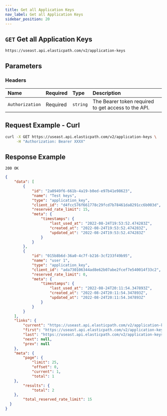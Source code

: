 ```yaml
---
title: Get all Application Keys
nav_label: Get all Application Keys
sidebar_position: 20
---
```


## `GET` Get all Application Keys

```http
https://useast.api.elasticpath.com/v2/application-keys
```

## Parameters

### Headers

| Name            | Required | Type     | Description                                         |
|:----------------|:---------|:---------|:----------------------------------------------------|
| `Authorization` | Required | `string` | The Bearer token required to get access to the API. |

## Request Example - Curl

```bash
curl -X GET https://useast.api.elasticpath.com/v2/application-keys \
     -H "Authorization: Bearer XXXX"
```

## Response Example

`200 OK`

```json
{
    "data": [
        {
            "id": "2a0949f6-661b-4a19-b0ed-e97b41e98623",
            "name": "Test keys",
            "type": "application_key",
            "client_id": "d4fcc576f661778c29fcd7b78461da8291cc6b003d",
            "reserved_rate_limit": 15,
            "meta": {
                "timestamps": {
                    "last_used_at": "2022-08-24T19:53:52.474283Z",
                    "created_at": "2022-08-24T19:53:52.474283Z",
                    "updated_at": "2022-08-24T19:53:52.474283Z"
                }
            }
        },
        {
            "id": "015b8b6d-36a0-4c7f-b216-3cf233f49b95",
            "name": "user 1",
            "type": "application_key",
            "client_id": "ada730106344ad8e62b07abe2fcef7e540014f33c2",
            "reserved_rate_limit": 0,
            "meta": {
                "timestamps": {
                    "last_used_at": "2022-08-24T20:11:54.347893Z",
                    "created_at": "2022-08-24T20:11:54.347893Z",
                    "updated_at": "2022-08-24T20:11:54.347893Z"
                }
            }
        }
    ],
    "links": {
        "current": "https://useast.api.elasticpath.com/v2/application-keys?page[offset]=25&page[limit]=0",
        "first": "https://useast.api.elasticpath.com/v2/application-keys?page[offset]=0&page[limit]=25",
        "last": "https://useast.api.elasticpath.com/v2/application-keys?page[offset]=0&page[limit]=25",
        "next": null,
        "prev": null
    },
    "meta": {
        "page": {
            "limit": 25,
            "offset": 0,
            "current": 1,
            "total": 1
    },
        "results": {
            "total": 2
    },
        "total_reserved_rate_limit": 15
  }
}
```


